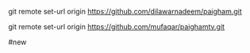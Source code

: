


git remote set-url origin https://github.com/dilawarnadeem/paigham.git

git remote set-url origin https://github.com/mufaqar/paighamtv.git

#new
